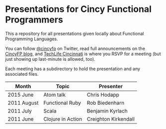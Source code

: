 # Presentations for Cincy Functional Programmers

This a repository for all presentations given locally about Functional
Programming Languages.

You can follow [@cincyfp](https://twitter.com/#!/cincyfp) on Twitter, read
full announcements on the [CincyFP blog][blog], and [TechLife Cincinnati][mtg]
is where you RSVP for a meeting (but just showing up last-minute is allowed,
too).

Each meeting has a subdirectory to hold the presentation and any associated files.

<table>
<thead><tr><th>Month</th><th>Topic</th><th>Presenter</th></tr></thead>
<tbody>
<tr><td>2015 June   </td><td>Atom talk        </td><td>Chris Hodapp        </td></tr>
<tr><td>2011 August </td><td>Functional Ruby  </td><td>Rob Biedenharn      </td></tr>
<tr><td>2011 July   </td><td>Scala            </td><td>Benjamin Kyrlach    </td></tr>
<tr><td>2011 June   </td><td>Clojure in Action</td><td>Creighton Kirkendall</td></tr>
</tbody>
</table>

[blog]: http://cincyfp.wordpress.com/
[mtg]:  http://www.meetup.com/TechLife-Cincinnati/
